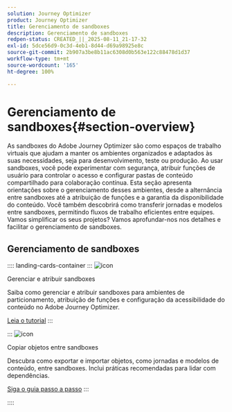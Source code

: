```yaml
---
solution: Journey Optimizer
product: Journey Optimizer
title: Gerenciamento de sandboxes
description: Gerenciamento de sandboxes
redpen-status: CREATED_||_2025-08-11_21-17-32
exl-id: 5dce56d9-0c3d-4eb1-8d44-d69a98925e8c
source-git-commit: 2b907a3be8b11ac6308d0b563e122c88478d1d37
workflow-type: tm+mt
source-wordcount: '165'
ht-degree: 100%

---
```


# Gerenciamento de sandboxes{#section-overview}

As sandboxes do Adobe Journey Optimizer são como espaços de trabalho virtuais que ajudam a manter os ambientes organizados e adaptados às suas necessidades, seja para desenvolvimento, teste ou produção. Ao usar sandboxes, você pode experimentar com segurança, atribuir funções de usuário para controlar o acesso e configurar pastas de conteúdo compartilhado para colaboração contínua. Esta seção apresenta orientações sobre o gerenciamento desses ambientes, desde a alternância entre sandboxes até a atribuição de funções e a garantia da disponibilidade do conteúdo. Você também descobrirá como transferir jornadas e modelos entre sandboxes, permitindo fluxos de trabalho eficientes entre equipes. Vamos simplificar os seus projetos? Vamos aprofundar-nos nos detalhes e facilitar o gerenciamento de sandboxes.

## Gerenciamento de sandboxes

:::: landing-cards-container
:::
![icon](https://cdn.experienceleague.adobe.com/icons/circle-play.svg?lang=pt-BR)

Gerenciar e atribuir sandboxes

Saiba como gerenciar e atribuir sandboxes para ambientes de particionamento, atribuição de funções e configuração da acessibilidade do conteúdo no Adobe Journey Optimizer.

[Leia o tutorial](../using/administration/sandboxes.md)
:::

:::
![icon](https://cdn.experienceleague.adobe.com/icons/list-check.svg?lang=pt-BR)

Copiar objetos entre sandboxes

Descubra como exportar e importar objetos, como jornadas e modelos de conteúdo, entre sandboxes. Inclui práticas recomendadas para lidar com dependências.

[Siga o guia passo a passo](../using/configuration/copy-objects-to-sandbox.md)
:::

::::

